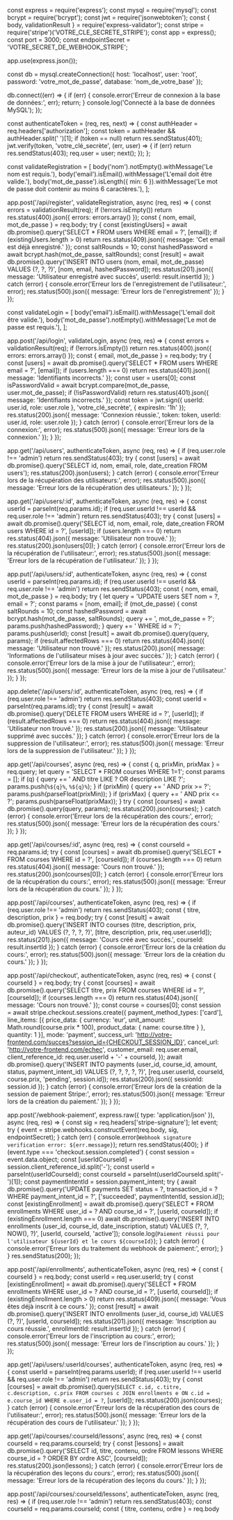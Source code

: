 const express = require('express');
const mysql = require('mysql');
const bcrypt = require('bcrypt');
const jwt = require('jsonwebtoken');
const { body, validationResult } = require('express-validator');
const stripe = require('stripe')('VOTRE_CLE_SECRETE_STRIPE');
const app = express();
const port = 3000;
const endpointSecret = 'VOTRE_SECRET_DE_WEBHOOK_STRIPE';

app.use(express.json());

const db = mysql.createConnection({
    host: 'localhost',
    user: 'root',
    password: 'votre_mot_de_passe',
    database: 'nom_de_votre_base'
});

db.connect((err) => {
    if (err) {
        console.error('Erreur de connexion à la base de données:', err);
        return;
    }
    console.log('Connecté à la base de données MySQL');
});

const authenticateToken = (req, res, next) => {
    const authHeader = req.headers['authorization'];
    const token = authHeader && authHeader.split(' ')[1];
    if (token == null) return res.sendStatus(401);
    jwt.verify(token, 'votre_clé_secrète', (err, user) => {
        if (err) return res.sendStatus(403);
        req.user = user;
        next();
    });
};

const validateRegistration = [
    body('nom').notEmpty().withMessage('Le nom est requis.'),
    body('email').isEmail().withMessage('L\'email doit être valide.'),
    body('mot_de_passe').isLength({ min: 6 }).withMessage('Le mot de passe doit contenir au moins 6 caractères.'),
];

app.post('/api/register', validateRegistration, async (req, res) => {
    const errors = validationResult(req);
    if (!errors.isEmpty()) return res.status(400).json({ errors: errors.array() });
    const { nom, email, mot_de_passe } = req.body;
    try {
        const [existingUsers] = await db.promise().query('SELECT * FROM users WHERE email = ?', [email]);
        if (existingUsers.length > 0) return res.status(409).json({ message: 'Cet email est déjà enregistré.' });
        const saltRounds = 10;
        const hashedPassword = await bcrypt.hash(mot_de_passe, saltRounds);
        const [result] = await db.promise().query('INSERT INTO users (nom, email, mot_de_passe) VALUES (?, ?, ?)', [nom, email, hashedPassword]);
        res.status(201).json({ message: 'Utilisateur enregistré avec succès', userId: result.insertId });
    } catch (error) {
        console.error('Erreur lors de l\'enregistrement de l\'utilisateur:', error);
        res.status(500).json({ message: 'Erreur lors de l\'enregistrement' });
    }
});

const validateLogin = [
    body('email').isEmail().withMessage('L\'email doit être valide.'),
    body('mot_de_passe').notEmpty().withMessage('Le mot de passe est requis.'),
];

app.post('/api/login', validateLogin, async (req, res) => {
    const errors = validationResult(req);
    if (!errors.isEmpty()) return res.status(400).json({ errors: errors.array() });
    const { email, mot_de_passe } = req.body;
    try {
        const [users] = await db.promise().query('SELECT * FROM users WHERE email = ?', [email]);
        if (users.length === 0) return res.status(401).json({ message: 'Identifiants incorrects.' });
        const user = users[0];
        const isPasswordValid = await bcrypt.compare(mot_de_passe, user.mot_de_passe);
        if (!isPasswordValid) return res.status(401).json({ message: 'Identifiants incorrects.' });
        const token = jwt.sign({ userId: user.id, role: user.role }, 'votre_clé_secrète', { expiresIn: '1h' });
        res.status(200).json({ message: 'Connexion réussie.', token: token, userId: user.id, role: user.role });
    } catch (error) {
        console.error('Erreur lors de la connexion:', error);
        res.status(500).json({ message: 'Erreur lors de la connexion.' });
    }
});

app.get('/api/users', authenticateToken, async (req, res) => {
    if (req.user.role !== 'admin') return res.sendStatus(403);
    try {
        const [users] = await db.promise().query('SELECT id, nom, email, role, date_creation FROM users');
        res.status(200).json(users);
    } catch (error) {
        console.error('Erreur lors de la récupération des utilisateurs:', error);
        res.status(500).json({ message: 'Erreur lors de la récupération des utilisateurs.' });
    }
});

app.get('/api/users/:id', authenticateToken, async (req, res) => {
    const userId = parseInt(req.params.id);
    if (req.user.userId !== userId && req.user.role !== 'admin') return res.sendStatus(403);
    try {
        const [users] = await db.promise().query('SELECT id, nom, email, role, date_creation FROM users WHERE id = ?', [userId]);
        if (users.length === 0) return res.status(404).json({ message: 'Utilisateur non trouvé.' });
        res.status(200).json(users[0]);
    } catch (error) {
        console.error('Erreur lors de la récupération de l\'utilisateur:', error);
        res.status(500).json({ message: 'Erreur lors de la récupération de l\'utilisateur.' });
    }
});

app.put('/api/users/:id', authenticateToken, async (req, res) => {
    const userId = parseInt(req.params.id);
    if (req.user.userId !== userId && req.user.role !== 'admin') return res.sendStatus(403);
    const { nom, email, mot_de_passe } = req.body;
    try {
        let query = 'UPDATE users SET nom = ?, email = ?';
        const params = [nom, email];
        if (mot_de_passe) {
            const saltRounds = 10;
            const hashedPassword = await bcrypt.hash(mot_de_passe, saltRounds);
            query += ', mot_de_passe = ?';
            params.push(hashedPassword);
        }
        query += ' WHERE id = ?';
        params.push(userId);
        const [result] = await db.promise().query(query, params);
        if (result.affectedRows === 0) return res.status(404).json({ message: 'Utilisateur non trouvé.' });
        res.status(200).json({ message: 'Informations de l\'utilisateur mises à jour avec succès.' });
    } catch (error) {
        console.error('Erreur lors de la mise à jour de l\'utilisateur:', error);
        res.status(500).json({ message: 'Erreur lors de la mise à jour de l\'utilisateur.' });
    }
});

app.delete('/api/users/:id', authenticateToken, async (req, res) => {
    if (req.user.role !== 'admin') return res.sendStatus(403);
    const userId = parseInt(req.params.id);
    try {
        const [result] = await db.promise().query('DELETE FROM users WHERE id = ?', [userId]);
        if (result.affectedRows === 0) return res.status(404).json({ message: 'Utilisateur non trouvé.' });
        res.status(200).json({ message: 'Utilisateur supprimé avec succès.' });
    } catch (error) {
        console.error('Erreur lors de la suppression de l\'utilisateur:', error);
        res.status(500).json({ message: 'Erreur lors de la suppression de l\'utilisateur.' });
    }
});

app.get('/api/courses', async (req, res) => {
    const { q, prixMin, prixMax } = req.query;
    let query = 'SELECT * FROM courses WHERE 1=1';
    const params = [];
    if (q) {
        query += ' AND titre LIKE ? OR description LIKE ?';
        params.push(`%${q}%`, `%${q}%`);
    }
    if (prixMin) {
        query += ' AND prix >= ?';
        params.push(parseFloat(prixMin));
    }
    if (prixMax) {
        query += ' AND prix <= ?';
        params.push(parseFloat(prixMax));
    }
    try {
        const [courses] = await db.promise().query(query, params);
        res.status(200).json(courses);
    } catch (error) {
        console.error('Erreur lors de la récupération des cours:', error);
        res.status(500).json({ message: 'Erreur lors de la récupération des cours.' });
    }
});

app.get('/api/courses/:id', async (req, res) => {
    const courseId = req.params.id;
    try {
        const [courses] = await db.promise().query('SELECT * FROM courses WHERE id = ?', [courseId]);
        if (courses.length === 0) return res.status(404).json({ message: 'Cours non trouvé.' });
        res.status(200).json(courses[0]);
    } catch (error) {
        console.error('Erreur lors de la récupération du cours:', error);
        res.status(500).json({ message: 'Erreur lors de la récupération du cours.' });
    }
});

app.post('/api/courses', authenticateToken, async (req, res) => {
    if (req.user.role !== 'admin') return res.sendStatus(403);
    const { titre, description, prix } = req.body;
    try {
        const [result] = await db.promise().query('INSERT INTO courses (titre, description, prix, auteur_id) VALUES (?, ?, ?, ?)', [titre, description, prix, req.user.userId]);
        res.status(201).json({ message: 'Cours créé avec succès.', courseId: result.insertId });
    } catch (error) {
        console.error('Erreur lors de la création du cours:', error);
        res.status(500).json({ message: 'Erreur lors de la création du cours.' });
    }
});

app.post('/api/checkout', authenticateToken, async (req, res) => {
    const { courseId } = req.body;
    try {
        const [courses] = await db.promise().query('SELECT titre, prix FROM courses WHERE id = ?', [courseId]);
        if (courses.length === 0) return res.status(404).json({ message: 'Cours non trouvé.' });
        const course = courses[0];
        const session = await stripe.checkout.sessions.create({
            payment_method_types: ['card'],
            line_items: [{ price_data: { currency: 'eur', unit_amount: Math.round(course.prix * 100), product_data: { name: course.titre } }, quantity: 1 }],
            mode: 'payment',
            success_url: 'http://votre-frontend.com/succes?session_id={CHECKOUT_SESSION_ID}',
            cancel_url: 'http://votre-frontend.com/echec',
            customer_email: req.user.email,
            client_reference_id: req.user.userId + '-' + courseId,
        });
        await db.promise().query('INSERT INTO payments (user_id, course_id, amount, status, payment_intent_id) VALUES (?, ?, ?, ?, ?)', [req.user.userId, courseId, course.prix, 'pending', session.id]);
        res.status(200).json({ sessionId: session.id });
    } catch (error) {
        console.error('Erreur lors de la création de la session de paiement Stripe:', error);
        res.status(500).json({ message: 'Erreur lors de la création du paiement.' });
    }
});

app.post('/webhook-paiement', express.raw({ type: 'application/json' }), async (req, res) => {
    const sig = req.headers['stripe-signature'];
    let event;
    try {
        event = stripe.webhooks.constructEvent(req.body, sig, endpointSecret);
    } catch (err) {
        console.error(`Webhook signature verification error: ${err.message}`);
        return res.sendStatus(400);
    }
    if (event.type === 'checkout.session.completed') {
        const session = event.data.object;
        const [userIdCourseId] = session.client_reference_id.split('-');
        const userId = parseInt(userIdCourseId);
        const courseId = parseInt(userIdCourseId.split('-')[1]);
        const paymentIntentId = session.payment_intent;
        try {
            await db.promise().query('UPDATE payments SET status = ?, transaction_id = ? WHERE payment_intent_id = ?', ['succeeded', paymentIntentId, session.id]);
            const [existingEnrollment] = await db.promise().query('SELECT * FROM enrollments WHERE user_id = ? AND course_id = ?', [userId, courseId]);
            if (existingEnrollment.length === 0) await db.promise().query('INSERT INTO enrollments (user_id, course_id, date_inscription, statut) VALUES (?, ?, NOW(), ?)', [userId, courseId, 'active']);
            console.log(`Paiement réussi pour l'utilisateur ${userId} et le cours ${courseId}`);
        } catch (error) {
            console.error('Erreur lors du traitement du webhook de paiement:', error);
        }
    }
    res.sendStatus(200);
});

app.post('/api/enrollments', authenticateToken, async (req, res) => {
    const { courseId } = req.body;
    const userId = req.user.userId;
    try {
        const [existingEnrollment] = await db.promise().query('SELECT * FROM enrollments WHERE user_id = ? AND course_id = ?', [userId, courseId]);
        if (existingEnrollment.length > 0) return res.status(409).json({ message: 'Vous êtes déjà inscrit à ce cours.' });
        const [result] = await db.promise().query('INSERT INTO enrollments (user_id, course_id) VALUES (?, ?)', [userId, courseId]);
        res.status(201).json({ message: 'Inscription au cours réussie.', enrollmentId: result.insertId });
    } catch (error) {
        console.error('Erreur lors de l\'inscription au cours:', error);
        res.status(500).json({ message: 'Erreur lors de l\'inscription au cours.' });
    }
});

app.get('/api/users/:userId/courses', authenticateToken, async (req, res) => {
    const userId = parseInt(req.params.userId);
    if (req.user.userId !== userId && req.user.role !== 'admin') return res.sendStatus(403);
    try {
        const [courses] = await db.promise().query(`
            SELECT c.id, c.titre, c.description, c.prix
            FROM courses c
            JOIN enrollments e ON c.id = e.course_id
            WHERE e.user_id = ?
        `, [userId]);
        res.status(200).json(courses);
    } catch (error) {
        console.error('Erreur lors de la récupération des cours de l\'utilisateur:', error);
        res.status(500).json({ message: 'Erreur lors de la récupération des cours de l\'utilisateur.' });
    }
});

app.get('/api/courses/:courseId/lessons', async (req, res) => {
    const courseId = req.params.courseId;
    try {
        const [lessons] = await db.promise().query('SELECT id, titre, contenu, ordre FROM lessons WHERE course_id = ? ORDER BY ordre ASC', [courseId]);
        res.status(200).json(lessons);
    } catch (error) {
        console.error('Erreur lors de la récupération des leçons du cours:', error);
        res.status(500).json({ message: 'Erreur lors de la récupération des leçons du cours.' });
    }
});

app.post('/api/courses/:courseId/lessons', authenticateToken, async (req, res) => {
    if (req.user.role !== 'admin') return res.sendStatus(403);
    const courseId = req.params.courseId;
    const { titre, contenu, ordre } = req.body
    
